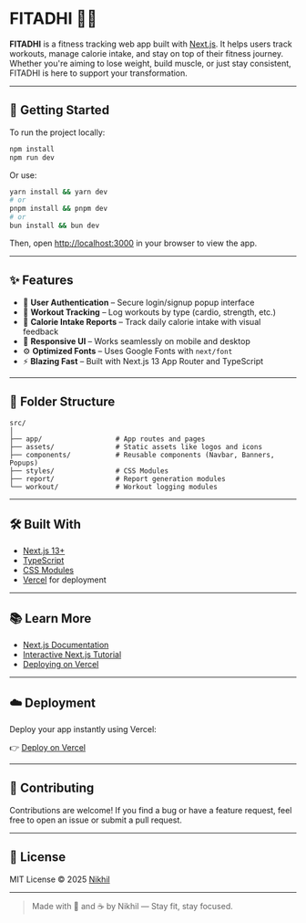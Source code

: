 # FITADHI 🏋️‍♂️

**FITADHI** is a fitness tracking web app built with [Next.js](https://nextjs.org/). It helps users track workouts, manage calorie intake, and stay on top of their fitness journey. Whether you're aiming to lose weight, build muscle, or just stay consistent, FITADHI is here to support your transformation.

---

## 🚀 Getting Started

To run the project locally:

```bash
npm install
npm run dev
```

Or use:

```bash
yarn install && yarn dev
# or
pnpm install && pnpm dev
# or
bun install && bun dev
```

Then, open [http://localhost:3000](http://localhost:3000) in your browser to view the app.

---

## ✨ Features

- 🔐 **User Authentication** – Secure login/signup popup interface  
- 🏃 **Workout Tracking** – Log workouts by type (cardio, strength, etc.)  
- 🍱 **Calorie Intake Reports** – Track daily calorie intake with visual feedback  
- 🎨 **Responsive UI** – Works seamlessly on mobile and desktop  
- ⚙️ **Optimized Fonts** – Uses Google Fonts with `next/font`  
- ⚡ **Blazing Fast** – Built with Next.js 13 App Router and TypeScript  

---

## 📁 Folder Structure

```
src/
│
├── app/                  # App routes and pages
├── assets/               # Static assets like logos and icons
├── components/           # Reusable components (Navbar, Banners, Popups)
├── styles/               # CSS Modules
├── report/               # Report generation modules
└── workout/              # Workout logging modules
```

---

## 🛠️ Built With

- [Next.js 13+](https://nextjs.org/)
- [TypeScript](https://www.typescriptlang.org/)
- [CSS Modules](https://nextjs.org/docs/basic-features/built-in-css-support)
- [Vercel](https://vercel.com/) for deployment

---

## 📚 Learn More

- [Next.js Documentation](https://nextjs.org/docs)
- [Interactive Next.js Tutorial](https://nextjs.org/learn)
- [Deploying on Vercel](https://vercel.com/docs)

---

## ☁️ Deployment

Deploy your app instantly using Vercel:

👉 [Deploy on Vercel](https://vercel.com/new?utm_medium=default-template&filter=next.js&utm_source=create-next-app&utm_campaign=create-next-app-readme)

---

## 🤝 Contributing

Contributions are welcome! If you find a bug or have a feature request, feel free to open an issue or submit a pull request.

---

## 📄 License

MIT License © 2025 [Nikhil](https://github.com/NIKHIL5201)

---

> Made with 💪 and ☕ by Nikhil — Stay fit, stay focused.
